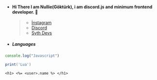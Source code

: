 * #### Hi There I am Nullie(Göktürk), i am discord.js and minimum frontend developer. 🌙
   > * [İnstagram](https://www.instagram.com/gokturk.topal18/)
   > * [Discord]()
   > * [Syth Devs]()

-  ##### Languages

```js
console.log("Javascript")
```
```lua
print('Lua')
```
```ejs
<h1> <%= <user>.name %> </h1>
```


